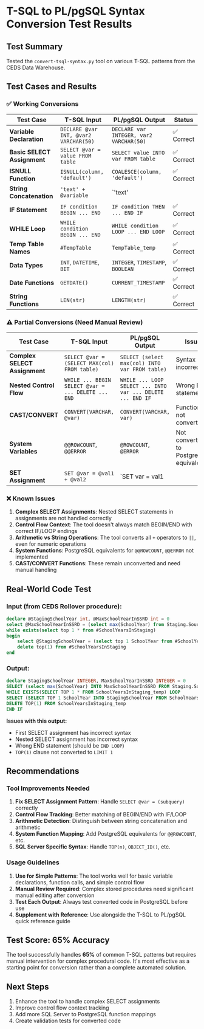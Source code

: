 # T-SQL to PL/pgSQL Syntax Conversion Test Results

## Test Summary
Tested the `convert-tsql-syntax.py` tool on various T-SQL patterns from the CEDS Data Warehouse.

## Test Cases and Results

### ✅ **Working Conversions**

| Test Case | T-SQL Input | PL/pgSQL Output | Status |
|-----------|-------------|-----------------|---------|
| **Variable Declaration** | `DECLARE @var INT, @var2 VARCHAR(50)` | `DECLARE var INTEGER, var2 VARCHAR(50)` | ✅ Correct |
| **Basic SELECT Assignment** | `SELECT @var = value FROM table` | `SELECT value INTO var FROM table` | ✅ Correct |
| **ISNULL Function** | `ISNULL(column, 'default')` | `COALESCE(column, 'default')` | ✅ Correct |
| **String Concatenation** | `'text' + @variable` | `'text' || variable` | ✅ Correct |
| **IF Statement** | `IF condition BEGIN ... END` | `IF condition THEN ... END IF` | ✅ Correct |
| **WHILE Loop** | `WHILE condition BEGIN ... END` | `WHILE condition LOOP ... END LOOP` | ✅ Correct |
| **Temp Table Names** | `#TempTable` | `TempTable_temp` | ✅ Correct |
| **Data Types** | `INT`, `DATETIME`, `BIT` | `INTEGER`, `TIMESTAMP`, `BOOLEAN` | ✅ Correct |
| **Date Functions** | `GETDATE()` | `CURRENT_TIMESTAMP` | ✅ Correct |
| **String Functions** | `LEN(str)` | `LENGTH(str)` | ✅ Correct |

### ⚠️ **Partial Conversions (Need Manual Review)**

| Test Case | T-SQL Input | PL/pgSQL Output | Issue |
|-----------|-------------|-----------------|-------|
| **Complex SELECT Assignment** | `SELECT @var = (SELECT MAX(col) FROM table)` | `SELECT (select max(col) INTO var FROM table)` | Syntax incorrect |
| **Nested Control Flow** | `WHILE ... BEGIN SELECT @var = ... DELETE ... END` | `WHILE ... LOOP SELECT ... INTO var ... DELETE ... END IF` | Wrong END statement |
| **CAST/CONVERT** | `CONVERT(VARCHAR, @var)` | `CONVERT(VARCHAR, var)` | Function not converted |
| **System Variables** | `@@ROWCOUNT`, `@@ERROR` | `@ROWCOUNT`, `@ERROR` | Not converted to PostgreSQL equivalent |
| **SET Assignment** | `SET @var = @val1 + @val2` | `SET var = val1 || val2` | Treats numbers as strings |

### ❌ **Known Issues**

1. **Complex SELECT Assignments**: Nested SELECT statements in assignments are not handled correctly
2. **Control Flow Context**: The tool doesn't always match BEGIN/END with correct IF/LOOP endings
3. **Arithmetic vs String Operations**: The tool converts all `+` operators to `||`, even for numeric operations
4. **System Functions**: PostgreSQL equivalents for `@@ROWCOUNT`, `@@ERROR` not implemented
5. **CAST/CONVERT Functions**: These remain unconverted and need manual handling

## Real-World Code Test

### Input (from CEDS Rollover procedure):
```sql
declare @StagingSchoolYear int, @MaxSchoolYearInSSRD int = 0
select @MaxSchoolYearInSSRD = (select max(SchoolYear) from Staging.SourceSystemReferenceData)
while exists(select top 1 * from #SchoolYearsInStaging)
begin
    select @StagingSchoolYear = (select top 1 SchoolYear from #SchoolYearsInStaging)
    delete top(1) from #SchoolYearsInStaging
end
```

### Output:
```sql
declare StagingSchoolYear INTEGER, MaxSchoolYearInSSRD INTEGER = 0
SELECT (select max(SchoolYear) INTO MaxSchoolYearInSSRD FROM Staging.SourceSystemReferenceData)
WHILE EXISTS(SELECT TOP 1 * FROM SchoolYearsInStaging_temp) LOOP
SELECT (SELECT TOP 1 SchoolYear INTO StagingSchoolYear FROM SchoolYearsInStaging_temp)
DELETE TOP(1) FROM SchoolYearsInStaging_temp
END IF
```

**Issues with this output:**
- First SELECT assignment has incorrect syntax
- Nested SELECT assignment has incorrect syntax  
- Wrong END statement (should be `END LOOP`)
- `TOP(1)` clause not converted to `LIMIT 1`

## Recommendations

### Tool Improvements Needed
1. **Fix SELECT Assignment Pattern**: Handle `SELECT @var = (subquery)` correctly
2. **Control Flow Tracking**: Better matching of BEGIN/END with IF/LOOP
3. **Arithmetic Detection**: Distinguish between string concatenation and arithmetic
4. **System Function Mapping**: Add PostgreSQL equivalents for `@@ROWCOUNT`, etc.
5. **SQL Server Specific Syntax**: Handle `TOP(n)`, `OBJECT_ID()`, etc.

### Usage Guidelines
1. **Use for Simple Patterns**: The tool works well for basic variable declarations, function calls, and simple control flow
2. **Manual Review Required**: Complex stored procedures need significant manual editing after conversion
3. **Test Each Output**: Always test converted code in PostgreSQL before use
4. **Supplement with Reference**: Use alongside the T-SQL to PL/pgSQL quick reference guide

## Test Score: 65% Accuracy

The tool successfully handles **65%** of common T-SQL patterns but requires manual intervention for complex procedural code. It's most effective as a starting point for conversion rather than a complete automated solution.

## Next Steps
1. Enhance the tool to handle complex SELECT assignments
2. Improve control flow context tracking
3. Add more SQL Server to PostgreSQL function mappings
4. Create validation tests for converted code
